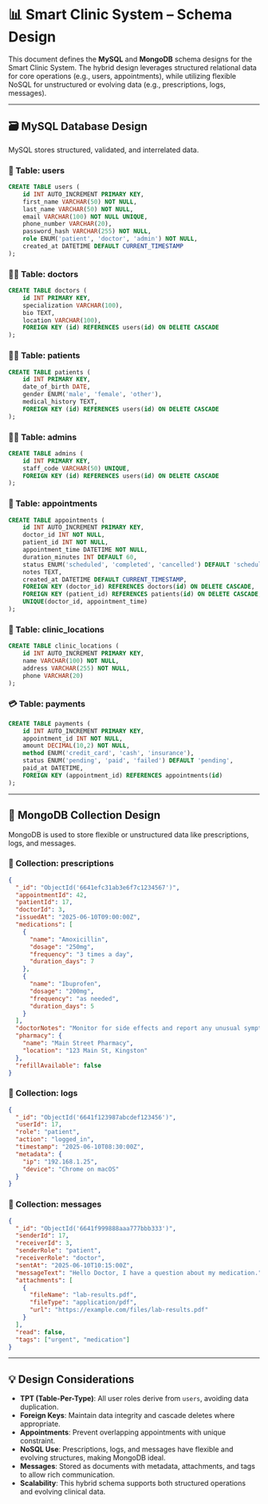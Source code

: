 # 📊 Smart Clinic System – Schema Design

This document defines the **MySQL** and **MongoDB** schema designs for the Smart Clinic System. The hybrid design leverages structured relational data for core operations (e.g., users, appointments), while utilizing flexible NoSQL for unstructured or evolving data (e.g., prescriptions, logs, messages).

---

## 🗃️ MySQL Database Design

MySQL stores structured, validated, and interrelated data.

### 🧩 Table: users

```sql
CREATE TABLE users (
    id INT AUTO_INCREMENT PRIMARY KEY,
    first_name VARCHAR(50) NOT NULL,
    last_name VARCHAR(50) NOT NULL,
    email VARCHAR(100) NOT NULL UNIQUE,
    phone_number VARCHAR(20),
    password_hash VARCHAR(255) NOT NULL,
    role ENUM('patient', 'doctor', 'admin') NOT NULL,
    created_at DATETIME DEFAULT CURRENT_TIMESTAMP
);
```

### 👨‍⚕️ Table: doctors

```sql
CREATE TABLE doctors (
    id INT PRIMARY KEY,
    specialization VARCHAR(100),
    bio TEXT,
    location VARCHAR(100),
    FOREIGN KEY (id) REFERENCES users(id) ON DELETE CASCADE
);
```

### 🧑‍💼 Table: patients

```sql
CREATE TABLE patients (
    id INT PRIMARY KEY,
    date_of_birth DATE,
    gender ENUM('male', 'female', 'other'),
    medical_history TEXT,
    FOREIGN KEY (id) REFERENCES users(id) ON DELETE CASCADE
);
```

### 👨‍💻 Table: admins

```sql
CREATE TABLE admins (
    id INT PRIMARY KEY,
    staff_code VARCHAR(50) UNIQUE,
    FOREIGN KEY (id) REFERENCES users(id) ON DELETE CASCADE
);
```

### 📅 Table: appointments

```sql
CREATE TABLE appointments (
    id INT AUTO_INCREMENT PRIMARY KEY,
    doctor_id INT NOT NULL,
    patient_id INT NOT NULL,
    appointment_time DATETIME NOT NULL,
    duration_minutes INT DEFAULT 60,
    status ENUM('scheduled', 'completed', 'cancelled') DEFAULT 'scheduled',
    notes TEXT,
    created_at DATETIME DEFAULT CURRENT_TIMESTAMP,
    FOREIGN KEY (doctor_id) REFERENCES doctors(id) ON DELETE CASCADE,
    FOREIGN KEY (patient_id) REFERENCES patients(id) ON DELETE CASCADE,
    UNIQUE(doctor_id, appointment_time)
);
```

### 🏥 Table: clinic_locations

```sql
CREATE TABLE clinic_locations (
    id INT AUTO_INCREMENT PRIMARY KEY,
    name VARCHAR(100) NOT NULL,
    address VARCHAR(255) NOT NULL,
    phone VARCHAR(20)
);
```

### 💳 Table: payments

```sql
CREATE TABLE payments (
    id INT AUTO_INCREMENT PRIMARY KEY,
    appointment_id INT NOT NULL,
    amount DECIMAL(10,2) NOT NULL,
    method ENUM('credit_card', 'cash', 'insurance'),
    status ENUM('pending', 'paid', 'failed') DEFAULT 'pending',
    paid_at DATETIME,
    FOREIGN KEY (appointment_id) REFERENCES appointments(id)
);
```

---

## 🍃 MongoDB Collection Design

MongoDB is used to store flexible or unstructured data like prescriptions, logs, and messages.

### 📄 Collection: prescriptions

```json
{
  "_id": "ObjectId('6641efc31ab3e6f7c1234567')",
  "appointmentId": 42,
  "patientId": 17,
  "doctorId": 3,
  "issuedAt": "2025-06-10T09:00:00Z",
  "medications": [
    {
      "name": "Amoxicillin",
      "dosage": "250mg",
      "frequency": "3 times a day",
      "duration_days": 7
    },
    {
      "name": "Ibuprofen",
      "dosage": "200mg",
      "frequency": "as needed",
      "duration_days": 5
    }
  ],
  "doctorNotes": "Monitor for side effects and report any unusual symptoms.",
  "pharmacy": {
    "name": "Main Street Pharmacy",
    "location": "123 Main St, Kingston"
  },
  "refillAvailable": false
}
```

### 📜 Collection: logs

```json
{
  "_id": "ObjectId('6641f123987abcdef123456')",
  "userId": 17,
  "role": "patient",
  "action": "logged_in",
  "timestamp": "2025-06-10T08:30:00Z",
  "metadata": {
    "ip": "192.168.1.25",
    "device": "Chrome on macOS"
  }
}
```

### 💬 Collection: messages

```json
{
  "_id": "ObjectId('6641f999888aaa777bbb333')",
  "senderId": 17,
  "receiverId": 3,
  "senderRole": "patient",
  "receiverRole": "doctor",
  "sentAt": "2025-06-10T10:15:00Z",
  "messageText": "Hello Doctor, I have a question about my medication.",
  "attachments": [
    {
      "fileName": "lab-results.pdf",
      "fileType": "application/pdf",
      "url": "https://example.com/files/lab-results.pdf"
    }
  ],
  "read": false,
  "tags": ["urgent", "medication"]
}
```

---

## 💡 Design Considerations

- **TPT (Table-Per-Type)**: All user roles derive from `users`, avoiding data duplication.
- **Foreign Keys**: Maintain data integrity and cascade deletes where appropriate.
- **Appointments**: Prevent overlapping appointments with unique constraint.
- **NoSQL Use**: Prescriptions, logs, and messages have flexible and evolving structures, making MongoDB ideal.
- **Messages**: Stored as documents with metadata, attachments, and tags to allow rich communication.
- **Scalability**: This hybrid schema supports both structured operations and evolving clinical data.
